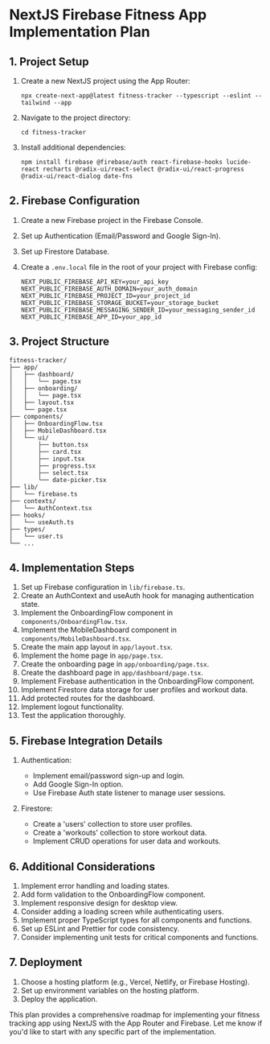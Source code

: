 # NextJS Firebase Fitness App Implementation Plan

## 1. Project Setup

1. Create a new NextJS project using the App Router:
   ```
   npx create-next-app@latest fitness-tracker --typescript --eslint --tailwind --app
   ```

2. Navigate to the project directory:
   ```
   cd fitness-tracker
   ```

3. Install additional dependencies:
   ```
   npm install firebase @firebase/auth react-firebase-hooks lucide-react recharts @radix-ui/react-select @radix-ui/react-progress @radix-ui/react-dialog date-fns
   ```

## 2. Firebase Configuration

1. Create a new Firebase project in the Firebase Console.
2. Set up Authentication (Email/Password and Google Sign-In).
3. Set up Firestore Database.
4. Create a `.env.local` file in the root of your project with Firebase config:

   ```
   NEXT_PUBLIC_FIREBASE_API_KEY=your_api_key
   NEXT_PUBLIC_FIREBASE_AUTH_DOMAIN=your_auth_domain
   NEXT_PUBLIC_FIREBASE_PROJECT_ID=your_project_id
   NEXT_PUBLIC_FIREBASE_STORAGE_BUCKET=your_storage_bucket
   NEXT_PUBLIC_FIREBASE_MESSAGING_SENDER_ID=your_messaging_sender_id
   NEXT_PUBLIC_FIREBASE_APP_ID=your_app_id
   ```

## 3. Project Structure

```
fitness-tracker/
├── app/
│   ├── dashboard/
│   │   └── page.tsx
│   ├── onboarding/
│   │   └── page.tsx
│   ├── layout.tsx
│   └── page.tsx
├── components/
│   ├── OnboardingFlow.tsx
│   ├── MobileDashboard.tsx
│   └── ui/
│       ├── button.tsx
│       ├── card.tsx
│       ├── input.tsx
│       ├── progress.tsx
│       ├── select.tsx
│       └── date-picker.tsx
├── lib/
│   └── firebase.ts
├── contexts/
│   └── AuthContext.tsx
├── hooks/
│   └── useAuth.ts
├── types/
│   └── user.ts
└── ...
```

## 4. Implementation Steps

1. Set up Firebase configuration in `lib/firebase.ts`.
2. Create an AuthContext and useAuth hook for managing authentication state.
3. Implement the OnboardingFlow component in `components/OnboardingFlow.tsx`.
4. Implement the MobileDashboard component in `components/MobileDashboard.tsx`.
5. Create the main app layout in `app/layout.tsx`.
6. Implement the home page in `app/page.tsx`.
7. Create the onboarding page in `app/onboarding/page.tsx`.
8. Create the dashboard page in `app/dashboard/page.tsx`.
9. Implement Firebase authentication in the OnboardingFlow component.
10. Implement Firestore data storage for user profiles and workout data.
11. Add protected routes for the dashboard.
12. Implement logout functionality.
13. Test the application thoroughly.

## 5. Firebase Integration Details

1. Authentication:
   - Implement email/password sign-up and login.
   - Add Google Sign-In option.
   - Use Firebase Auth state listener to manage user sessions.

2. Firestore:
   - Create a 'users' collection to store user profiles.
   - Create a 'workouts' collection to store workout data.
   - Implement CRUD operations for user data and workouts.

## 6. Additional Considerations

1. Implement error handling and loading states.
2. Add form validation to the OnboardingFlow component.
3. Implement responsive design for desktop view.
4. Consider adding a loading screen while authenticating users.
5. Implement proper TypeScript types for all components and functions.
6. Set up ESLint and Prettier for code consistency.
7. Consider implementing unit tests for critical components and functions.

## 7. Deployment

1. Choose a hosting platform (e.g., Vercel, Netlify, or Firebase Hosting).
2. Set up environment variables on the hosting platform.
3. Deploy the application.

This plan provides a comprehensive roadmap for implementing your fitness tracking app using NextJS with the App Router and Firebase. Let me know if you'd like to start with any specific part of the implementation.
